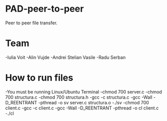 # PAD-peer-to-peer
Peer to peer file transfer.

# Team
-Iulia Voit
-Alin Vujde
-Andrei Stelian Vasile
-Radu Serban

# How to run files

-You must be running Linux/Ubuntu Terminal
-chmod 700 server.c
-chmod 700 structura.c
-chmod 700 structura.h
-gcc -c structura.c
-gcc -Wall -D_REENTRANT -pthread -o sv server.c structura.o
-./sv
-chmod 700 client.c
-gcc -c client.c
-gcc -Wall -D_REENTRANT -pthread -o cl client.c
-./cl
